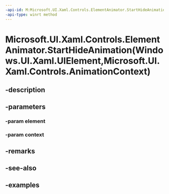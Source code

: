 ```yaml
---
-api-id: M:Microsoft.UI.Xaml.Controls.ElementAnimator.StartHideAnimation(Windows.UI.Xaml.UIElement,Microsoft.UI.Xaml.Controls.AnimationContext)
-api-type: winrt method
---
```


# Microsoft.UI.Xaml.Controls.ElementAnimator.StartHideAnimation(Windows.UI.Xaml.UIElement,Microsoft.UI.Xaml.Controls.AnimationContext)

<!--
protected virtual void StartHideAnimation (Windows.UI.Xaml.UIElement element, Microsoft.UI.Xaml.Controls.AnimationContext context);
-->


## -description

## -parameters

### -param element

### -param context

## -remarks

## -see-also

## -examples


